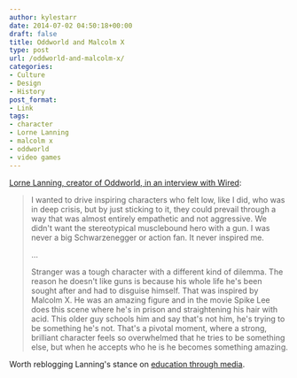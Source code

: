```yaml
---
author: kylestarr
date: 2014-07-02 04:50:18+00:00
draft: false
title: Oddworld and Malcolm X
type: post
url: /oddworld-and-malcolm-x/
categories:
- Culture
- Design
- History
post_format:
- Link
tags:
- character
- Lorne Lanning
- malcolm x
- oddworld
- video games
---
```


[Lorne Lanning, creator of Oddworld, in an interview with Wired](http://www.wired.co.uk/news/archive/2014-06/29/oddworld-lorne-lanning-interview):


<blockquote>I wanted to drive inspiring characters who felt low, like I did, who was in deep crisis, but by just sticking to it, they could prevail through a way that was almost entirely empathetic and not aggressive. We didn't want the stereotypical musclebound hero with a gun. I was never a big Schwarzenegger or action fan. It never inspired me.

...

Stranger was a tough character with a different kind of dilemma. The reason he doesn't like guns is because his whole life he's been sought after and had to disguise himself. That was inspired by Malcolm X. He was an amazing figure and in the movie Spike Lee does this scene where he's in prison and straightening his hair with acid. This older guy schools him and say that's not him, he's trying to be something he's not. That's a pivotal moment, where a strong, brilliant character feels so overwhelmed that he tries to be something else, but when he accepts who he is he becomes something amazing.</blockquote>


Worth reblogging Lanning's stance on [education through media](http://tsogaming.com/2014/06/17/not-from-school/).

